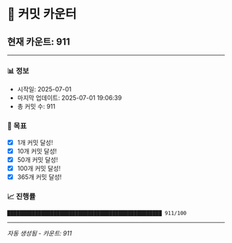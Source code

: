 # 🔢 커밋 카운터

## 현재 카운트: 911

---

### 📊 정보
- 시작일: 2025-07-01
- 마지막 업데이트: 2025-07-01 19:06:39
- 총 커밋 수: 911

### 🎯 목표
- [x] 1개 커밋 달성!
- [x] 10개 커밋 달성!
- [x] 50개 커밋 달성!
- [x] 100개 커밋 달성!
- [x] 365개 커밋 달성!

### 📈 진행률
```
██████████████████████████████████████████████████ 911/100
```

---
*자동 생성됨 - 카운트: 911*
